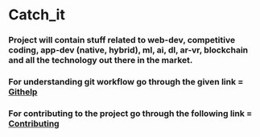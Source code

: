 # Catch_it

### Project will contain stuff related to web-dev, competitive coding, app-dev (native, hybrid), ml, ai, dl, ar-vr, blockchain and all the technology out there in the market.

### For understanding git workflow go through the given link = [Githelp](https://github.com/SMD-7/Catch_it/blob/master/Git_file.md)
### For contributing to the project go through the following link = [Contributing](https://github.com/SMD-7/Catch_it/blob/master/CONTIBUTING.md)
